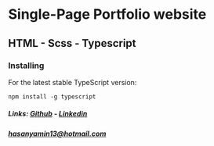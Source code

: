 # Single-Page Portfolio website

## HTML - Scss - Typescript
 
### Installing

For the latest stable TypeScript version:
```
npm install -g typescript
```
##### Links: [Github](https://github.com/hasan-yamin/)    - [Linkedin](https://www.linkedin.com/in/hasanyameen13/)
##### hasanyamin13@hotmail.com
